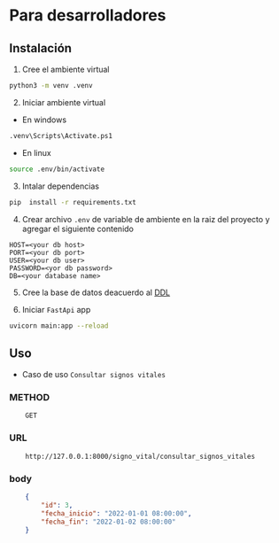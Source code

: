 # Para desarrolladores

## Instalación
1. Cree el ambiente virtual
```bash
python3 -m venv .venv
```

2. Iniciar ambiente virtual


* En windows
```bash 
.venv\Scripts\Activate.ps1
```
* En linux
```bash 
source .env/bin/activate
```

3. Intalar dependencias
```bash 
pip  install -r requirements.txt
```
4. Crear archivo `.env` de variable de ambiente en la raiz del proyecto y agregar el siguiente contenido
```MD 
HOST=<your db host>
PORT=<your db port>
USER=<your db user>
PASSWORD=<yor db password>
DB=<your database name>
```

5. Cree la base de datos deacuerdo al [DDL](./resources/proySoft2.sql)

6. Iniciar `FastApi` app
```bash 
uvicorn main:app --reload
```
## Uso
* Caso de uso `Consultar signos vitales`

### METHOD
```
    GET
```
### URL
```
    http://127.0.0.1:8000/signo_vital/consultar_signos_vitales
```
### body
```json
    {
        "id": 3,
        "fecha_inicio": "2022-01-01 08:00:00",
        "fecha_fin": "2022-01-02 08:00:00"
    }
```




